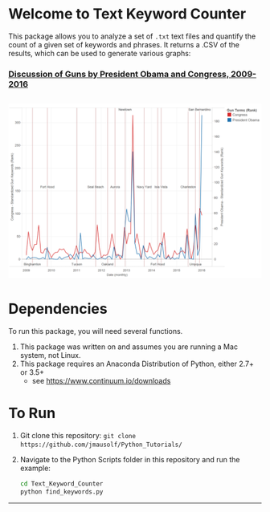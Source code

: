 

# Welcome to Text Keyword Counter

This package allows you to analyze a set of `.txt` text files and quantify the count of a given set of keywords and phrases. It returns a .CSV of the results, which can be used to generate various graphs:

### [Discussion of Guns by President Obama and Congress, 2009-2016](https://public.tableau.com/views/DiscussionofGunsbyPresidentObamaandCongress2009-2016/Story1?:embed=y&:display_count=yes)

![Discussion of Guns by President Obama and Congress, 2009-2016](presidential_congressional_discussion_of_guns.png)
---

# Dependencies

To run this package, you will need several functions.

1. This package was written on and assumes you are running a Mac system, not Linux.
2. This package requires an Anaconda Distribution of Python, either 2.7+ or 3.5+
	* see https://www.continuum.io/downloads


# To Run

1. Git clone this repository:
	```git clone https://github.com/jmausolf/Python_Tutorials/```

2. Navigate to the Python Scripts folder in this repository and run the example:

	```bash
	cd Text_Keyword_Counter
	python find_keywords.py
	```

---
